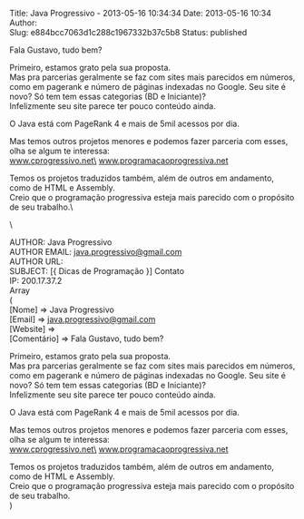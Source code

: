 Title: Java Progressivo - 2013-05-16 10:34:34
Date: 2013-05-16 10:34
Author:  
Slug: e884bcc7063d1c288c1967332b37c5b8
Status: published

Fala Gustavo, tudo bem?

Primeiro, estamos grato pela sua proposta.\
Mas pra parcerias geralmente se faz com sites mais parecidos em números,
como em pagerank e número de páginas indexadas no Google. Seu site é
novo? Só tem tem essas categorias (BD e Iniciante)?\
Infelizmente seu site parece ter pouco conteúdo ainda.

O Java está com PageRank 4 e mais de 5mil acessos por dia.

Mas temos outros projetos menores e podemos fazer parceria com esses,
olha se algum te interessa:\
www.cprogressivo.net\
www.programacaoprogressiva.net

Temos os projetos traduzidos também, além de outros em andamento, como
de HTML e Assembly.\
Creio que o programação progressiva esteja mais parecido com o propósito
de seu trabalho.\
<!--more-->\
AUTHOR: Java Progressivo\
AUTHOR EMAIL: java.progressivo@gmail.com\
AUTHOR URL:\
SUBJECT: \[{ Dicas de Programação }\] Contato\
IP: 200.17.37.2\
Array\
(\
\[Nome\] =&gt; Java Progressivo\
\[Email\] =&gt; java.progressivo@gmail.com\
\[Website\] =&gt;\
\[Comentário\] =&gt; Fala Gustavo, tudo bem?

Primeiro, estamos grato pela sua proposta.\
Mas pra parcerias geralmente se faz com sites mais parecidos em números,
como em pagerank e número de páginas indexadas no Google. Seu site é
novo? Só tem tem essas categorias (BD e Iniciante)?\
Infelizmente seu site parece ter pouco conteúdo ainda.

O Java está com PageRank 4 e mais de 5mil acessos por dia.

Mas temos outros projetos menores e podemos fazer parceria com esses,
olha se algum te interessa:\
www.cprogressivo.net\
www.programacaoprogressiva.net

Temos os projetos traduzidos também, além de outros em andamento, como
de HTML e Assembly.\
Creio que o programação progressiva esteja mais parecido com o propósito
de seu trabalho.\
)
